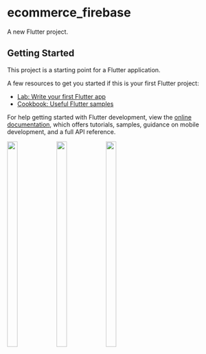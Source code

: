 # ecommerce_firebase

A new Flutter project.

## Getting Started

This project is a starting point for a Flutter application.

A few resources to get you started if this is your first Flutter project:

- [Lab: Write your first Flutter app](https://docs.flutter.dev/get-started/codelab)
- [Cookbook: Useful Flutter samples](https://docs.flutter.dev/cookbook)

For help getting started with Flutter development, view the
[online documentation](https://docs.flutter.dev/), which offers tutorials,
samples, guidance on mobile development, and a full API reference.
<P>
  <img src="https://github.com/SnehalSangani/ecommerce_firebase_app/assets/114208600/91bacd19-091d-43f7-81e4-04513b1c8185" height=35% width=22%>
  <img src="https://github.com/SnehalSangani/ecommerce_firebase_app/assets/114208600/e0af5663-a07b-445a-8844-52515c82db13" height=35% width=22%>
  <img src="https://github.com/SnehalSangani/ecommerce_firebase_app/assets/114208600/d47e0bcd-dcaa-4a84-b827-5ebcb62bc306" height=35% width=22%>

</P>

